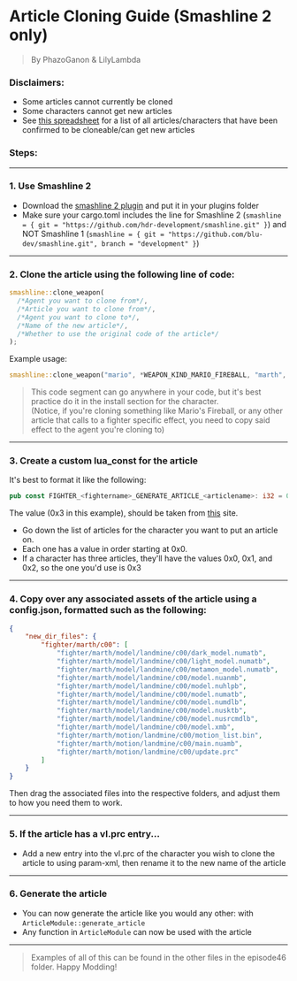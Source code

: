 # Article Cloning Guide (Smashline 2 **only**)
> By PhazoGanon & LilyLambda
### Disclaimers:
- Some articles cannot currently be cloned
- Some characters cannot get new articles
- See [this spreadsheet]([https://github.com/CSharpM7/ArticleCloningInfo](https://docs.google.com/spreadsheets/d/16SEU3MibrzTJHTjxJb7c5e7JzGgrfWY_c_hqNJtGvNY)) for a list of all articles/characters that have been confirmed to be cloneable/can get new articles

### Steps: 
___
### 1. Use Smashline 2  
- Download the [smashline 2 plugin](https://github.com/HDR-Development/smashline/releases) and put it in your plugins folder  
- Make sure your cargo.toml includes the line for Smashline 2 (`smashline = { git = "https://github.com/hdr-development/smashline.git" }`) and NOT Smashline 1 (`smashline = { git = "https://github.com/blu-dev/smashline.git", branch = "development" }`)
___
### 2. Clone the article using the following line of code:  
```rust
smashline::clone_weapon(
  /*Agent you want to clone from*/,
  /*Article you want to clone from*/,
  /*Agent you want to clone to*/,
  /*Name of the new article*/,
  /*Whether to use the original code of the article*/
);
```
Example usage:
```rust
smashline::clone_weapon("mario", *WEAPON_KIND_MARIO_FIREBALL, "marth", "landmine", true);
```
> This code segment can go anywhere in your code, but it's best practice do it in the install section for the character.  
(Notice, if you're cloning something like Mario's Fireball, or any other article that calls to a fighter specific effect, you need to copy said effect to the agent you're cloning to)
___
### 3. Create a custom lua_const for the article  
It's best to format it like the following:  
```rust
pub const FIGHTER_<fightername>_GENERATE_ARTICLE_<articlename>: i32 = 0x3;
```
The value (0x3 in this example), should be taken from [this](https://github.com/ultimate-research/param-labels/blob/master/articles/Labels.txt) site.
- Go down the list of articles for the character you want to put an article on.
- Each one has a value in order starting at 0x0.
- If a character has three articles, they'll have the values 0x0, 0x1, and 0x2, so the one you'd use is 0x3
___
### 4. Copy over any associated assets of the article using a config.json, formatted such as the following:
```json
{
    "new_dir_files": {
        "fighter/marth/c00": [
            "fighter/marth/model/landmine/c00/dark_model.numatb",
            "fighter/marth/model/landmine/c00/light_model.numatb",
            "fighter/marth/model/landmine/c00/metamon_model.numatb",
            "fighter/marth/model/landmine/c00/model.nuanmb",
            "fighter/marth/model/landmine/c00/model.nuhlpb",
            "fighter/marth/model/landmine/c00/model.numatb",
            "fighter/marth/model/landmine/c00/model.numdlb",
            "fighter/marth/model/landmine/c00/model.nusktb",
            "fighter/marth/model/landmine/c00/model.nusrcmdlb",
            "fighter/marth/model/landmine/c00/model.xmb",
            "fighter/marth/motion/landmine/c00/motion_list.bin",
            "fighter/marth/motion/landmine/c00/main.nuamb",
            "fighter/marth/motion/landmine/c00/update.prc"
        ]
    }
}
```
Then drag the associated files into the respective folders, and adjust them to how you need them to work.
___
### 5. If the article has a vl.prc entry... 
- Add a new entry into the vl.prc of the character you wish to clone the article to using param-xml, then rename it to the new name of the article
___
### 6. Generate the article
- You can now generate the article like you would any other: with `ArticleModule::generate_article`
- Any function in `ArticleModule` can now be used with the article
___
> Examples of all of this can be found in the other files in the episode46 folder. Happy Modding!
